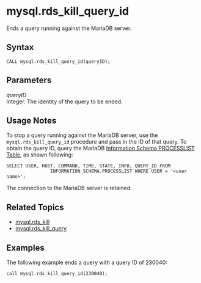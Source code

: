 # mysql\.rds\_kill\_query\_id<a name="mysql_rds_kill_query_id"></a>

Ends a query running against the MariaDB server\.

## Syntax<a name="mysql_rds_kill_query_id-syntax"></a>

```
CALL mysql.rds_kill_query_id(queryID);
```

## Parameters<a name="mysql_rds_kill_query_id-parameters"></a>

 *queryID*   
Integer\. The identity of the query to be ended\.

## Usage Notes<a name="mysql_rds_kill_query_id-usage-notes"></a>

To stop a query running against the MariaDB server, use the `mysql.rds_kill_query_id` procedure and pass in the ID of that query\. To obtain the query ID, query the MariaDB [Information Schema PROCESSLIST Table](http://mariadb.com/kb/en/mariadb/information-schema-processlist-table/), as shown following:

```
SELECT USER, HOST, COMMAND, TIME, STATE, INFO, QUERY_ID FROM 
                INFORMATION_SCHEMA.PROCESSLIST WHERE USER = '<user name>';
```

The connection to the MariaDB server is retained\.

## Related Topics<a name="mysql_rds_kill_query_id.related"></a>
+ [mysql\.rds\_kill](mysql_rds_kill.md)
+ [mysql\.rds\_kill\_query](mysql_rds_kill_query.md)

## Examples<a name="mysql_rds_kill_query_id-examples"></a>

The following example ends a query with a query ID of 230040:

```
call mysql.rds_kill_query_id(230040); 
```